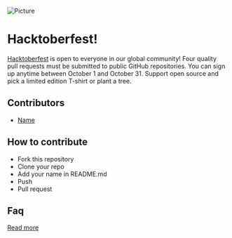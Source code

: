![Picture](https://github.com/dscunair/Hacktoberfest/blob/main/DSC%20Universitas%20Airlangga%20Logo%20x1.png)
# Hacktoberfest!
[Hacktoberfest](https://hacktoberfest.digitalocean.com/) is open to everyone in our global community! Four quality pull requests must be submitted to public GitHub repositories. You can sign up anytime between October 1 and October 31.
Support open source and pick a limited edition T-shirt or plant a tree.

## Contributors

- [Name](https://github.com/l)

## How to contribute
- Fork this repository
- Clone your repo
- Add your name in README.md
- Push
- Pull request

## Faq
[Read more](https://hacktoberfest.digitalocean.com/faq/)
